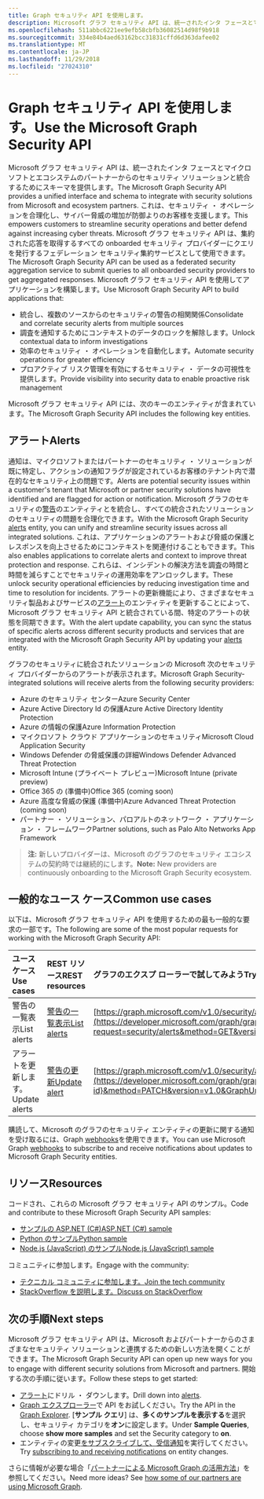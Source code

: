```yaml
---
title: Graph セキュリティ API を使用します。
description: Microsoft グラフ セキュリティ API は、統一されたインタ フェースとマイクロソフトとエコシステムのパートナーからのセキュリティ ソリューションと統合するためにスキーマを提供します。 これは、セキュリティ ・ オペレーションを合理化し、サイバー脅威の増加が防御よりのお客様を支援します。 Microsoft グラフ セキュリティ API は、集約された応答を取得するすべての onboarded セキュリティ プロバイダーにクエリを発行するフェデレーション セキュリティ集約サービスとして使用できます。 Microsoft グラフ セキュリティ API を使用してアプリケーションを構築します。
ms.openlocfilehash: 511abbc6221ee9efb58cbfb36082514d98f9b918
ms.sourcegitcommit: 334e84b4aed63162bcc31831cffd6d363dafee02
ms.translationtype: MT
ms.contentlocale: ja-JP
ms.lasthandoff: 11/29/2018
ms.locfileid: "27024310"
---
```

# <a name="use-the-microsoft-graph-security-api"></a><span data-ttu-id="33e5f-106">Graph セキュリティ API を使用します。</span><span class="sxs-lookup"><span data-stu-id="33e5f-106">Use the Microsoft Graph Security API</span></span>

<span data-ttu-id="33e5f-107">Microsoft グラフ セキュリティ API は、統一されたインタ フェースとマイクロソフトとエコシステムのパートナーからのセキュリティ ソリューションと統合するためにスキーマを提供します。</span><span class="sxs-lookup"><span data-stu-id="33e5f-107">The Microsoft Graph Security API provides a unified interface and schema to integrate with security solutions from Microsoft and ecosystem partners.</span></span> <span data-ttu-id="33e5f-108">これは、セキュリティ ・ オペレーションを合理化し、サイバー脅威の増加が防御よりのお客様を支援します。</span><span class="sxs-lookup"><span data-stu-id="33e5f-108">This empowers customers to streamline security operations and better defend against increasing cyber threats.</span></span> <span data-ttu-id="33e5f-109">Microsoft グラフ セキュリティ API は、集約された応答を取得するすべての onboarded セキュリティ プロバイダーにクエリを発行するフェデレーション セキュリティ集約サービスとして使用できます。</span><span class="sxs-lookup"><span data-stu-id="33e5f-109">The Microsoft Graph Security API can be used as a federated security aggregation service to submit queries to all onboarded security providers to get aggregated responses.</span></span> <span data-ttu-id="33e5f-110">Microsoft グラフ セキュリティ API を使用してアプリケーションを構築します。</span><span class="sxs-lookup"><span data-stu-id="33e5f-110">Use Microsoft Graph Security API to build applications that:</span></span>

- <span data-ttu-id="33e5f-111">統合し、複数のソースからのセキュリティの警告の相関関係</span><span class="sxs-lookup"><span data-stu-id="33e5f-111">Consolidate and correlate security alerts from multiple sources</span></span>
- <span data-ttu-id="33e5f-112">調査を通知するためにコンテキストのデータのロックを解除します。</span><span class="sxs-lookup"><span data-stu-id="33e5f-112">Unlock contextual data to inform investigations</span></span>
- <span data-ttu-id="33e5f-113">効率のセキュリティ ・ オペレーションを自動化します。</span><span class="sxs-lookup"><span data-stu-id="33e5f-113">Automate security operations for greater efficiency</span></span>
- <span data-ttu-id="33e5f-114">プロアクティブ リスク管理を有効にするセキュリティ ・ データの可視性を提供します。</span><span class="sxs-lookup"><span data-stu-id="33e5f-114">Provide visibility into security data to enable proactive risk management</span></span>

<span data-ttu-id="33e5f-115">Microsoft グラフ セキュリティ API には、次のキーのエンティティが含まれています。</span><span class="sxs-lookup"><span data-stu-id="33e5f-115">The Microsoft Graph Security API includes the following key entities.</span></span>

## <a name="alerts"></a><span data-ttu-id="33e5f-116">アラート</span><span class="sxs-lookup"><span data-stu-id="33e5f-116">Alerts</span></span>

<span data-ttu-id="33e5f-117">通知は、マイクロソフトまたはパートナーのセキュリティ ・ ソリューションが既に特定し、アクションの通知フラグが設定されているお客様のテナント内で潜在的なセキュリティ上の問題です。</span><span class="sxs-lookup"><span data-stu-id="33e5f-117">Alerts are potential security issues within a customer's tenant that Microsoft or partner security solutions have identified and are flagged for action or notification.</span></span> <span data-ttu-id="33e5f-118">Microsoft グラフのセキュリティの[警告](alert.md)のエンティティとを統合し、すべての統合されたソリューションのセキュリティの問題を合理化できます。</span><span class="sxs-lookup"><span data-stu-id="33e5f-118">With the Microsoft Graph Security [alerts](alert.md) entity, you can unify and streamline security  issues across all integrated solutions.</span></span> <span data-ttu-id="33e5f-119">これは、アプリケーションのアラートおよび脅威の保護とレスポンスを向上させるためにコンテキストを関連付けることもできます。</span><span class="sxs-lookup"><span data-stu-id="33e5f-119">This also enables applications to correlate alerts and context to improve threat protection and response.</span></span> <span data-ttu-id="33e5f-120">これらは、インシデントの解決方法を調査の時間と時間を減らすことでセキュリティの運用効率をアンロックします。</span><span class="sxs-lookup"><span data-stu-id="33e5f-120">These unlock security operational efficiencies by reducing investigation time and time to resolution for incidents.</span></span> <span data-ttu-id="33e5f-121">アラートの更新機能により、さまざまなセキュリティ製品およびサービスの[アラート](alert.md)のエンティティを更新することによって、Microsoft グラフ セキュリティ API と統合されている間、特定のアラートの状態を同期できます。</span><span class="sxs-lookup"><span data-stu-id="33e5f-121">With the alert update capability, you can sync the status of specific alerts across different security products and services that are integrated with the Microsoft Graph Security API by updating your [alerts](alert.md) entity.</span></span>

<span data-ttu-id="33e5f-122">グラフのセキュリティに統合されたソリューションの Microsoft 次のセキュリティ プロバイダーからのアラートが表示されます。</span><span class="sxs-lookup"><span data-stu-id="33e5f-122">Microsoft Graph Security-integrated solutions will receive alerts from the following security providers:</span></span>

- <span data-ttu-id="33e5f-123">Azure のセキュリティ センター</span><span class="sxs-lookup"><span data-stu-id="33e5f-123">Azure Security Center</span></span>
- <span data-ttu-id="33e5f-124">Azure Active Directory Id の保護</span><span class="sxs-lookup"><span data-stu-id="33e5f-124">Azure Active Directory Identity Protection</span></span>
- <span data-ttu-id="33e5f-125">Azure の情報の保護</span><span class="sxs-lookup"><span data-stu-id="33e5f-125">Azure Information Protection</span></span>
- <span data-ttu-id="33e5f-126">マイクロソフト クラウド アプリケーションのセキュリティ</span><span class="sxs-lookup"><span data-stu-id="33e5f-126">Microsoft Cloud Application Security</span></span>
- <span data-ttu-id="33e5f-127">Windows Defender の脅威保護の詳細</span><span class="sxs-lookup"><span data-stu-id="33e5f-127">Windows Defender Advanced Threat Protection</span></span>
- <span data-ttu-id="33e5f-128">Microsoft Intune (プライベート プレビュー)</span><span class="sxs-lookup"><span data-stu-id="33e5f-128">Microsoft Intune (private preview)</span></span>
- <span data-ttu-id="33e5f-129">Office 365 の (準備中)</span><span class="sxs-lookup"><span data-stu-id="33e5f-129">Office 365 (coming soon)</span></span>
- <span data-ttu-id="33e5f-130">Azure 高度な脅威の保護 (準備中)</span><span class="sxs-lookup"><span data-stu-id="33e5f-130">Azure Advanced Threat Protection (coming soon)</span></span>
- <span data-ttu-id="33e5f-131">パートナー ・ ソリューション、パロアルトのネットワーク ・ アプリケーション ・ フレームワーク</span><span class="sxs-lookup"><span data-stu-id="33e5f-131">Partner solutions, such as Palo Alto Networks App Framework</span></span>

> <span data-ttu-id="33e5f-132">**注:** 新しいプロバイダーは、Microsoft のグラフのセキュリティ エコシステムの契約時では継続的にします。</span><span class="sxs-lookup"><span data-stu-id="33e5f-132">**Note:** New providers are continuously onboarding to the Microsoft Graph Security ecosystem.</span></span>

## <a name="common-use-cases"></a><span data-ttu-id="33e5f-133">一般的なユース ケース</span><span class="sxs-lookup"><span data-stu-id="33e5f-133">Common use cases</span></span>

<span data-ttu-id="33e5f-134">以下は、Microsoft グラフ セキュリティ API を使用するための最も一般的な要求の一部です。</span><span class="sxs-lookup"><span data-stu-id="33e5f-134">The following are some of the most popular requests for working with the Microsoft Graph Security API:</span></span>

| <span data-ttu-id="33e5f-135">**ユース ケース**</span><span class="sxs-lookup"><span data-stu-id="33e5f-135">**Use cases**</span></span>   | <span data-ttu-id="33e5f-136">**REST リソース**</span><span class="sxs-lookup"><span data-stu-id="33e5f-136">**REST resources**</span></span> | <span data-ttu-id="33e5f-137">**グラフのエクスプ ローラーで試してみよう**</span><span class="sxs-lookup"><span data-stu-id="33e5f-137">**Try it in Graph Explorer**</span></span> |
|:---------------|:--------|:----------|
| <span data-ttu-id="33e5f-138">警告の一覧表示</span><span class="sxs-lookup"><span data-stu-id="33e5f-138">List alerts</span></span> | [<span data-ttu-id="33e5f-139">警告の一覧表示</span><span class="sxs-lookup"><span data-stu-id="33e5f-139">List alerts</span></span>](../api/alert-list.md) | [https://graph.microsoft.com/v1.0/security/alerts](https://developer.microsoft.com/graph/graph-explorer?request=security/alerts&method=GET&version=v1.0&GraphUrl=https://graph.microsoft.com) |
| <span data-ttu-id="33e5f-140">アラートを更新します。</span><span class="sxs-lookup"><span data-stu-id="33e5f-140">Update alerts</span></span> | [<span data-ttu-id="33e5f-141">警告の更新</span><span class="sxs-lookup"><span data-stu-id="33e5f-141">Update alert</span></span>](../api/alert-update.md) | [https://graph.microsoft.com/v1.0/security/alerts/{alert-id}](https://developer.microsoft.com/graph/graph-explorer?request=security/alerts/{alert-id}&method=PATCH&version=v1.0&GraphUrl=https://graph.microsoft.com) |

<span data-ttu-id="33e5f-142">購読して、Microsoft のグラフのセキュリティ エンティティの更新に関する通知を受け取るには、Graph [webhooks](/graph/webhooks)を使用できます。</span><span class="sxs-lookup"><span data-stu-id="33e5f-142">You can use Microsoft Graph [webhooks](/graph/webhooks) to subscribe to and receive notifications about updates to Microsoft Graph Security entities.</span></span>

## <a name="resources"></a><span data-ttu-id="33e5f-143">リソース</span><span class="sxs-lookup"><span data-stu-id="33e5f-143">Resources</span></span>

<span data-ttu-id="33e5f-144">コードされ、これらの Microsoft グラフ セキュリティ API のサンプル。</span><span class="sxs-lookup"><span data-stu-id="33e5f-144">Code and contribute to these Microsoft Graph Security API samples:</span></span>

- [<span data-ttu-id="33e5f-145">サンプルの ASP.NET (C#)</span><span class="sxs-lookup"><span data-stu-id="33e5f-145">ASP.NET (C#) sample</span></span>](https://github.com/microsoftgraph/aspnet-security-api-sample)
- [<span data-ttu-id="33e5f-146">Python のサンプル</span><span class="sxs-lookup"><span data-stu-id="33e5f-146">Python sample</span></span>](https://github.com/microsoftgraph/python-security-rest-sample)
- [<span data-ttu-id="33e5f-147">Node.js (JavaScript) のサンプル</span><span class="sxs-lookup"><span data-stu-id="33e5f-147">Node.js (JavaScript) sample</span></span>](https://github.com/microsoftgraph/nodejs-security-sample)

<span data-ttu-id="33e5f-148">コミュニティに参加します。</span><span class="sxs-lookup"><span data-stu-id="33e5f-148">Engage with the community:</span></span>

- [<span data-ttu-id="33e5f-149">テクニカル コミュニティに参加します。</span><span class="sxs-lookup"><span data-stu-id="33e5f-149">Join the tech community</span></span>](https://aka.ms/graphsecuritycommunity)
- [<span data-ttu-id="33e5f-150">StackOverflow を説明します。</span><span class="sxs-lookup"><span data-stu-id="33e5f-150">Discuss on StackOverflow</span></span>](https://stackoverflow.com/questions/tagged/microsoft-graph-security)

## <a name="next-steps"></a><span data-ttu-id="33e5f-151">次の手順</span><span class="sxs-lookup"><span data-stu-id="33e5f-151">Next steps</span></span>

<span data-ttu-id="33e5f-152">Microsoft グラフ セキュリティ API は、Microsoft およびパートナーからのさまざまなセキュリティ ソリューションと連携するための新しい方法を開くことができます。</span><span class="sxs-lookup"><span data-stu-id="33e5f-152">The Microsoft Graph Security API can open up new ways for you to engage with different security solutions from Microsoft and partners.</span></span> <span data-ttu-id="33e5f-153">開始する次の手順に従います。</span><span class="sxs-lookup"><span data-stu-id="33e5f-153">Follow these steps to get started:</span></span>

- <span data-ttu-id="33e5f-154">[アラート](alert.md)にドリル ・ ダウンします。</span><span class="sxs-lookup"><span data-stu-id="33e5f-154">Drill down into [alerts](alert.md).</span></span>
- <span data-ttu-id="33e5f-155">[Graph エクスプローラー](https://developer.microsoft.com/graph/graph-explorer)で API をお試しください。</span><span class="sxs-lookup"><span data-stu-id="33e5f-155">Try the API in the [Graph Explorer](https://developer.microsoft.com/graph/graph-explorer).</span></span> <span data-ttu-id="33e5f-156">[**サンプル クエリ**] は、**多くのサンプルを表示する**を選択し、セキュリティ カテゴリを**オン**に設定します。</span><span class="sxs-lookup"><span data-stu-id="33e5f-156">Under **Sample Queries**, choose **show more samples** and set the Security category to **on**.</span></span>
- <span data-ttu-id="33e5f-157">エンティティの変更[をサブスクライブして、受信通知](/graph/webhooks)を実行してください。</span><span class="sxs-lookup"><span data-stu-id="33e5f-157">Try [subscribing to and receiving notifications](/graph/webhooks) on entity changes.</span></span>

<span data-ttu-id="33e5f-p106">さらに情報が必要な場合「[パートナーによる Microsoft Graph の活用方法](https://developer.microsoft.com/graph/graph/examples#partners)」を参照してください。</span><span class="sxs-lookup"><span data-stu-id="33e5f-p106">Need more ideas? See [how some of our partners are using Microsoft Graph](https://developer.microsoft.com/graph/graph/examples#partners).</span></span>
